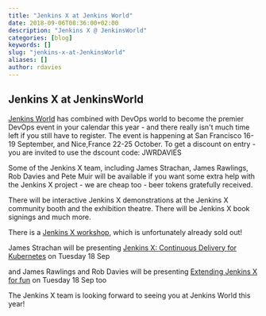 ```yaml
---
title: "Jenkins X at Jenkins World"
date: 2018-09-06T08:36:00+02:00
description: "Jenkins X @ JenkinsWorld" 
categories: [blog]
keywords: []
slug: "jenkins-x-at-JenkinsWorld"
aliases: []
author: rdavies
---
```


## Jenkins X at JenkinsWorld


[Jenkins World](https://www.cloudbees.com/devops-world/) has combined with DevOps world to become the premier DevOps event in your calendar this year - and there really isn't much time left if you still have to register. The event is happening at San Francisco 16-19 September, and Nice,France  22-25 October.  To get a discount on entry - you are invited to use the dscount code: JWRDAVIES

Some of the Jenkins X team, including James Strachan, James Rawlings, Rob Davies and Pete Muir will be available if you want some extra help with the Jenkins X project - we are cheap too - beer tokens gratefully received.

There will be interactive Jenkins X demonstrations at the Jenkins X community booth and the exhibition theatre. There will be Jenkins X book signings and much more.

There is a [Jenkins X workshop](https://devopsworldjenkinsworld2018.sched.com/event/FYjb/building-continuous-delivery-for-microservices-with-jenkins-x-25?iframe=no&w=100%&sidebar=yes&bg=no), which is unfortunately already sold out!

James Strachan will be presenting [Jenkins X: Continuous Delivery for Kubernetes](https://devopsworldjenkinsworld2018.sched.com/event/FlPE/jenkins-x-continuous-delivery-for-kubernetes?iframe=no&w=100%&sidebar=yes&bg=no) on Tuesday 18 Sep

and James Rawlings and Rob Davies will be presenting [Extending Jenkins X for fun](https://devopsworldjenkinsworld2018.sched.com/event/GFmE/extending-jenkins-x-for-fun-and-profit?iframe=no&w=100%&sidebar=yes&bg=no) on Tuesday 18 Sep too

The Jenkins X team is looking forward to seeing you at Jenkins World this year!

